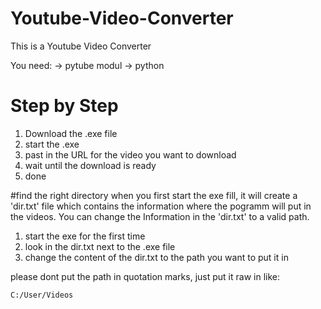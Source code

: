 # Youtube-Video-Converter

This is a Youtube Video Converter 

You need: 
-> pytube modul
-> python 

# Step by Step

1. Download the .exe file
1. start the .exe
2. past in the URL for the video you want to download
3. wait until the download is ready
4. done 


#find the right directory
when you first start the exe fill, it will create a 'dir.txt' file which contains the information where the pogramm will put in the videos. 
You can change the Information in the 'dir.txt' to a valid path. 

1. start the exe for the first time
2. look in the dir.txt next to the .exe file
3. change the content of the dir.txt to the path you want to put it in

please dont put the path in quotation marks, just put it raw in like: 

``` C:/User/Videos ```
